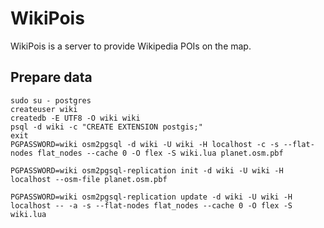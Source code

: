 # WikiPois

WikiPois is a server to provide Wikipedia POIs on the map.

## Prepare data

```
sudo su - postgres
createuser wiki
createdb -E UTF8 -O wiki wiki
psql -d wiki -c "CREATE EXTENSION postgis;"
exit
PGPASSWORD=wiki osm2pgsql -d wiki -U wiki -H localhost -c -s --flat-nodes flat_nodes --cache 0 -O flex -S wiki.lua planet.osm.pbf
```

```
PGPASSWORD=wiki osm2pgsql-replication init -d wiki -U wiki -H localhost --osm-file planet.osm.pbf
```

```
PGPASSWORD=wiki osm2pgsql-replication update -d wiki -U wiki -H localhost -- -a -s --flat-nodes flat_nodes --cache 0 -O flex -S wiki.lua
```
